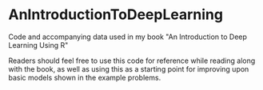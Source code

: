 # AnIntroductionToDeepLearning
Code and accompanying data used in my book "An Introduction to Deep Learning Using R"

Readers should feel free to use this code for reference while reading along with the book, as well as using this as a starting point for improving upon basic models shown in the example problems. 
